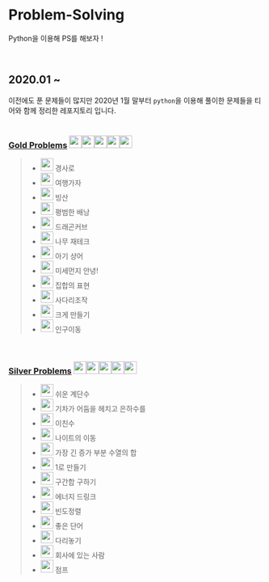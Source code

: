 # Problem-Solving

Python을 이용해 PS를 해보자 !  

<br> 

## 2020.01 ~ 

이전에도 푼 문제들이 많지만 2020년 1월 말부터 ```python```을 이용해 풀이한 문제들을 티어와 함께 정리한 레포지토리 입니다.  
<br>

### [Gold Problems](myenv1/boj/problems/gold) <img height="25px" width="25px=" src="https://static.solved.ac/tier_small/15.svg"/><img height="25px" width="25px=" src="https://static.solved.ac/tier_small/14.svg"/><img height="25px" width="25px=" src="https://static.solved.ac/tier_small/13.svg"/><img height="25px" width="25px=" src="https://static.solved.ac/tier_small/12.svg"/><img height="25px" width="25px=" src="https://static.solved.ac/tier_small/11.svg"/>

> - <img height="25px" width="25px=" src="https://static.solved.ac/tier_small/13.svg"/> 경사로 
> - <img height="25px" width="25px=" src="https://static.solved.ac/tier_small/12.svg"/> 여행가자 
> - <img height="25px" width="25px=" src="https://static.solved.ac/tier_small/12.svg"/> 빙산 
> - <img height="25px" width="25px=" src="https://static.solved.ac/tier_small/12.svg"/> 평범한 배낭 
> - <img height="25px" width="25px=" src="https://static.solved.ac/tier_small/12.svg"/> 드래곤커브 
> - <img height="25px" width="25px=" src="https://static.solved.ac/tier_small/12.svg"/> 나무 재테크 
> - <img height="25px" width="25px=" src="https://static.solved.ac/tier_small/12.svg"/> 아기 상어 
> - <img height="25px" width="25px=" src="https://static.solved.ac/tier_small/12.svg"/> 미세먼지 안녕! 
> - <img height="25px" width="25px=" src="https://static.solved.ac/tier_small/11.svg"/> 집합의 표현 
> - <img height="25px" width="25px=" src="https://static.solved.ac/tier_small/11.svg"/> 사다리조작  
> - <img height="25px" width="25px=" src="https://static.solved.ac/tier_small/11.svg"/> 크게 만들기
> - <img height="25px" width="25px=" src="https://static.solved.ac/tier_small/11.svg"/> 인구이동  

<br>

### [Silver Problems](myenv1/boj/problems/silver) <img height="25px" width="25px=" src="https://static.solved.ac/tier_small/10.svg"/><img height="25px" width="25px=" src="https://static.solved.ac/tier_small/9.svg"/><img height="25px" width="25px=" src="https://static.solved.ac/tier_small/8.svg"/><img height="25px" width="25px=" src="https://static.solved.ac/tier_small/7.svg"/><img height="25px" width="25px=" src="https://static.solved.ac/tier_small/6.svg"/>

>- <img height="25px" width="25px=" src="https://static.solved.ac/tier_small/10.svg"/> 쉬운 계단수
>- <img height="25px" width="25px=" src="https://static.solved.ac/tier_small/10.svg"/> 기차가 어둠을 헤치고 은하수를
>- <img height="25px" width="25px=" src="https://static.solved.ac/tier_small/9.svg"/> 이친수 
>- <img height="25px" width="25px=" src="https://static.solved.ac/tier_small/9.svg"/> 나이트의 이동 
>- <img height="25px" width="25px=" src="https://static.solved.ac/tier_small/9.svg"/> 가장 긴 증가 부분 수열의 합 
>- <img height="25px" width="25px=" src="https://static.solved.ac/tier_small/8.svg"/> 1로 만들기 
>- <img height="25px" width="25px=" src="https://static.solved.ac/tier_small/8.svg"/> 구간합 구하기 
>- <img height="25px" width="25px=" src="https://static.solved.ac/tier_small/8.svg"/> 에너지 드링크 
>- <img height="25px" width="25px=" src="https://static.solved.ac/tier_small/7.svg"/> 빈도정렬 
>- <img height="25px" width="25px=" src="https://static.solved.ac/tier_small/7.svg"/> 좋은 단어 
>- <img height="25px" width="25px=" src="https://static.solved.ac/tier_small/6.svg"/> 다리놓기 
>- <img height="25px" width="25px=" src="https://static.solved.ac/tier_small/6.svg"/> 회사에 있는 사람 
>- <img height="25px" width="25px=" src="https://static.solved.ac/tier_small/6.svg"/> 점프  
